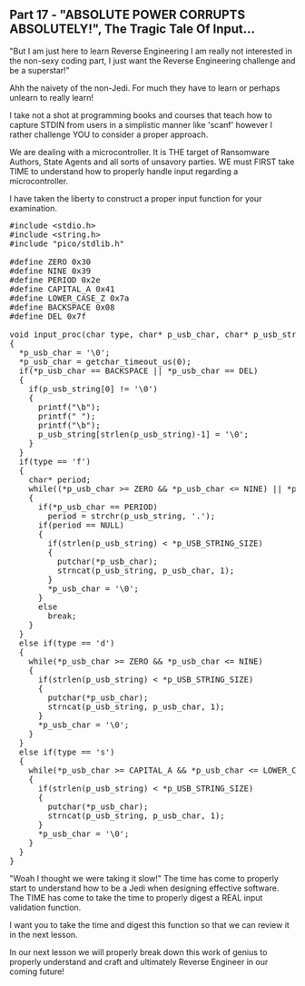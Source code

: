 ## Part 17 - "ABSOLUTE POWER CORRUPTS ABSOLUTELY!", The Tragic Tale Of Input...

"But I am just here to learn Reverse Engineering I am really not interested in the non-sexy coding part, I just want the Reverse Engineering challenge and be a superstar!"

Ahh the naivety of the non-Jedi. For much they have to learn or perhaps unlearn to really learn!

I take not a shot at programming books and courses that teach how to capture STDIN from users in a simplistic manner like 'scanf' however I rather challenge YOU to consider a proper approach.

We are dealing with a microcontroller. It is THE target of Ransomware Authors, State Agents and all sorts of unsavory parties. WE must FIRST take TIME to understand how to properly handle input regarding a microcontroller.

I have taken the liberty to construct a proper input function for your examination.

<pre spellcheck="false">#include &lt;stdio.h&gt;
#include &lt;string.h&gt;
#include "pico/stdlib.h"

#define ZERO 0x30
#define NINE 0x39
#define PERIOD 0x2e
#define CAPITAL_A 0x41
#define LOWER_CASE_Z 0x7a
#define BACKSPACE 0x08
#define DEL 0x7f

void input_proc(char type, char* p_usb_char, char* p_usb_string, const int* p_USB_STRING_SIZE)
{
  *p_usb_char = '\0';
  *p_usb_char = getchar_timeout_us(0);
  if(*p_usb_char == BACKSPACE || *p_usb_char == DEL)
  {
    if(p_usb_string[0] != '\0')
    {
      printf("\b");
      printf(" ");
      printf("\b");
      p_usb_string[strlen(p_usb_string)-1] = '\0';
    }
  }
  if(type == 'f')
  { 
    char* period;
    while((*p_usb_char &gt;= ZERO &amp;&amp; *p_usb_char &lt;= NINE) || *p_usb_char == PERIOD)
    {
      if(*p_usb_char == PERIOD)
        period = strchr(p_usb_string, '.');
      if(period == NULL) 
      {
        if(strlen(p_usb_string) &lt; *p_USB_STRING_SIZE)
        {
          putchar(*p_usb_char);
          strncat(p_usb_string, p_usb_char, 1);
        }
        *p_usb_char = '\0';
      }
      else
        break;
    }
  }
  else if(type == 'd')
  { 
    while(*p_usb_char &gt;= ZERO &amp;&amp; *p_usb_char &lt;= NINE)
    {
      if(strlen(p_usb_string) &lt; *p_USB_STRING_SIZE)
      {
        putchar(*p_usb_char);
        strncat(p_usb_string, p_usb_char, 1);
      }
      *p_usb_char = '\0';
    }
  }
  else if(type == 's')
  { 
    while(*p_usb_char &gt;= CAPITAL_A &amp;&amp; *p_usb_char &lt;= LOWER_CASE_Z)
    {
      if(strlen(p_usb_string) &lt; *p_USB_STRING_SIZE)
      {
        putchar(*p_usb_char);
        strncat(p_usb_string, p_usb_char, 1);
      }
      *p_usb_char = '\0';
    }
  }
}
</pre>

"Woah I thought we were taking it slow!" The time has come to properly start to understand how to be a Jedi when designing effective software. The TIME has come to take the time to properly digest a REAL input validation function.

I want you to take the time and digest this function so that we can review it in the next lesson.

In our next lesson we will properly break down this work of genius to properly understand and craft and ultimately Reverse Engineer in our coming future!